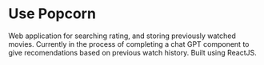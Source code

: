 # Use Popcorn

Web application for searching rating, and storing previously watched movies. Currently in the process of completing a chat GPT component to give recomendations based on previous watch history. Built using ReactJS.

